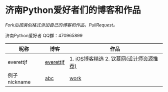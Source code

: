 # 济南Python爱好者们的博客和作品

*Fork后按类似格式添加自己的博客和作品，PullRequest。*

济南Python爱好者 QQ群：470965899

| 昵称          | 博客                       | 作品               |
| ------------- | -------------              | ---                |
| everettjf     | [everettjf](http://everettjf.github.io) |  1. [iOS博客精选](http://iosblog.cc) 2. [钦慕网(设计师资源推荐)](https://admires.so)|
| 例子nickname     | [abc](http://abc.abc) | [work](http://work_1.com)  |


